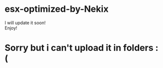 # esx-optimized-by-Nekix

I will update it soon!<br>
Enjoy!

<h1> Sorry but i can't upload it in folders :(</h1>
